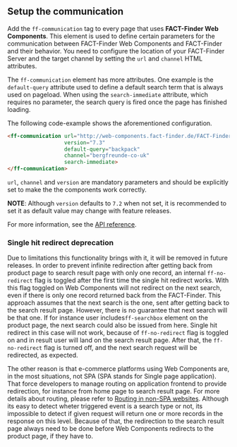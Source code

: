 ## Setup the communication
Add the `ff-communication` tag to every page that uses
**FACT-Finder Web Components**. This element is used to define certain
parameters for the communication between FACT-Finder Web Components and FACT-Finder
and their behavior. You need to configure the location of your
FACT-Finder Server and the target channel by setting the `url` and
`channel` HTML attributes.

The `ff-communication` element has more attributes. One example is the
`default-query` attribute used to define a default search term that is
always used on pageload. When using the `search-immediate` attribute,
which requires no parameter, the search query is fired once the page has
finished loading.

The following code-example shows the aforementioned configuration.

```html
<ff-communication url="http://web-components.fact-finder.de/FACT-Finder7.3-Demoshop"
                  version="7.3"
                  default-query="backpack"
                  channel="bergfreunde-co-uk"
                  search-immediate>
</ff-communication>
```
`url`, `channel` and `version` are mandatory parameters and should be explicitly set to make the the components work
correctly.

**NOTE**: Although `version` defaults to `7.2` when not set, it is recommended to set it as default value may change with feature releases.

For more information, see the [API reference](/api/3.x/ff-communication#tab=api).

### Single hit redirect deprecation
Due to limitations this functionality brings with it, it will be removed in future releases.
In order to prevent infinite redirection after getting back from product page to search result page with only one record, an internal `ff-no-redirect` flag
is toggled after the first time the single hit redirect works. With this flag toggled on Web Components will not redirect on the next search, even if there is only one record
returned back from the FACT-Finder. This approach assumes that the next search is the one, sent after getting back to the search result page. However, there is no guarantee that next search will be that one.
If for instance user includes`ff-searchbox` element on the product page, the next search could also be issued from here. Single hit redirect in this case will not work, because of `ff-no-redirect` flag is toggled
on and in result user will land on the search result page. After that, the `ff-no-redirect` flag is turned off, and the next search request will be redirected, as expected.

The other reason is that e-commerce platforms using Web Components are, in the most situations, not SPA (SPA stands for Single page application). That force developers to manage routing
on application frontend to provide redirection, for instance from home page to search result page. For more details about routing, please refer to [Routing in non-SPA websites](documentation/3.x/routing).
Although its easy to detect wheter triggered event is a search type or not, its impossible to detect if given request will return one or more records in the response on this level. Because of that, the redirection
to the search result page always need to be done before Web Components redirects to the product page, if they have to.
